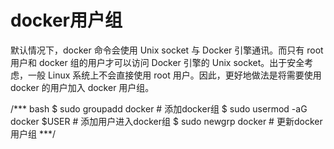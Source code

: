 # docker用户组

默认情况下，docker 命令会使用 Unix socket 与 Docker 引擎通讯。而只有 root 用户和 docker 组的用户才可以访问 Docker 引擎的 Unix socket。出于安全考虑，一般 Linux 系统上不会直接使用 root 用户。因此，更好地做法是将需要使用 docker 的用户加入 docker 用户组。

/*** bash
    $ sudo groupadd docker # 添加docker组
    $ sudo usermod -aG docker $USER # 添加用户进入docker组
    $ sudo newgrp docker # 更新docker用户组
***/
